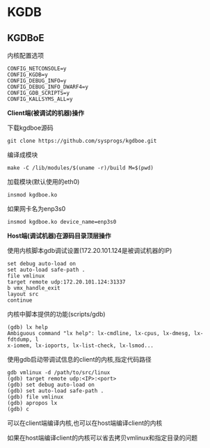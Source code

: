 # KGDB

## KGDBoE

内核配置选项

	CONFIG_NETCONSOLE=y
	CONFIG_KGDB=y
	CONFIG_DEBUG_INFO=y
	CONFIG_DEBUG_INFO_DWARF4=y
	CONFIG_GDB_SCRIPTS=y
	CONFIG_KALLSYMS_ALL=y

**Client端(被调试的机器)操作**

下载kgdboe源码

	git clone https://github.com/sysprogs/kgdboe.git

编译成模块

	make -C /lib/modules/$(uname -r)/build M=$(pwd)

加载模块(默认使用的eth0)

	insmod kgdboe.ko

如果网卡名为enp3s0

	insmod kgdboe.ko device_name=enp3s0

**Host端(调试机器)在源码目录顶层操作**

使用内核脚本gdb调试设置(172.20.101.124是被调试机器的IP)

	set debug auto-load on
	set auto-load safe-path .
	file vmlinux
	target remote udp:172.20.101.124:31337
	b vmx_handle_exit
	layout src
	continue

内核中脚本提供的功能(scripts/gdb)

	(gdb) lx help
	Ambiguous command "lx help": lx-cmdline, lx-cpus, lx-dmesg, lx-fdtdump, l
	x-iomem, lx-ioports, lx-list-check, lx-lsmod...

使用gdb启动带调试信息的client的内核,指定代码路径

	gdb vmlinux -d /path/to/src/linux
	(gdb) target remote udp:<IP>:<port>
	(gdb) set debug auto-load on
	(gdb) set auto-load safe-path .
	(gdb) file vmlinux
	(gdb) apropos lx
	(gdb) c

可以在client端编译内核,也可以在host端编译client的内核

如果在host端编译client的内核可以省去拷贝vmlinux和指定目录的问题
